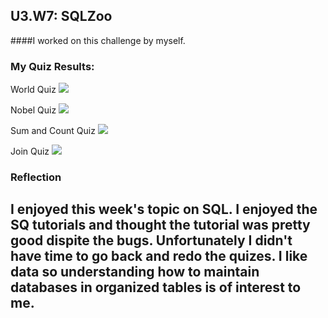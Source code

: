 ## U3.W7: SQLZoo

####I worked on this challenge by myself.



### My Quiz Results:
<p>World Quiz
<a href="/week-7/imgs/sqlzoo_quiz1.jpg" target="_blank">
	<img src="images/sqlzoo_quiz1.jpg"></a></p>

<p>Nobel Quiz
<a href="/week-7/imgs/sqlzoo_quiz2.jpg" target="_blank">
	<img src="images/sqlzoo_quiz2.jpg"></a></p>

<p>Sum and Count Quiz
<a href="/week-7/imgs/sqlzoo_quiz3.jpg" target="_blank">
	<img src="images/sqlzoo_quiz3.jpg"></a></p>

<p>Join Quiz
<a href="/week-7/imgs/sqlzoo_quiz4.jpg" target="_blank">
	<img src="images/sqlzoo_quiz4.jpg"></a></p>



### Reflection
## I enjoyed this week's topic on SQL. I enjoyed the SQ tutorials and thought the tutorial was pretty good dispite the bugs. Unfortunately I didn't have time to go back and redo the quizes. I like data so understanding how to maintain databases in organized tables is of interest to me. 